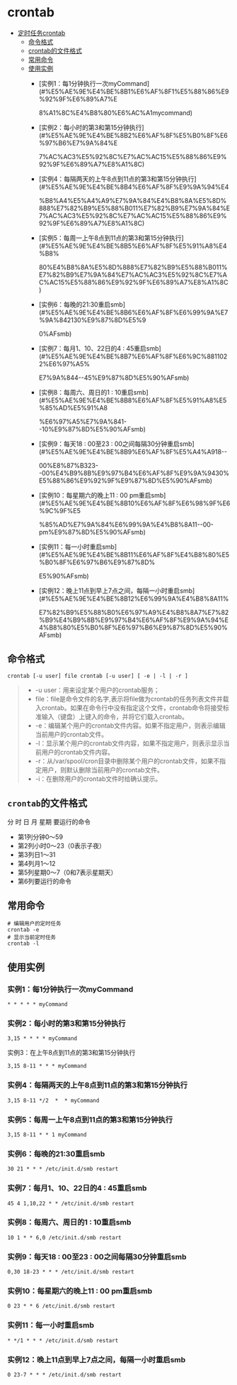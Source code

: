 # crontab

* [定时任务crontab](crontab.md#定时任务crontab)
  * [命令格式](crontab.md#命令格式)
  * [crontab的文件格式](crontab.md#crontab的文件格式)
  * [常用命令](crontab.md#常用命令)
  * [使用实例](crontab.md#使用实例)
    * \[实例1：每1分钟执行一次myCommand\]\(\#%E5%AE%9E%E4%BE%8B1%E6%AF%8F1%E5%88%86%E9%92%9F%E6%89%A7%E

      8%A1%8C%E4%B8%80%E6%AC%A1mycommand\)

    * \[实例2：每小时的第3和第15分钟执行\]\(\#%E5%AE%9E%E4%BE%8B2%E6%AF%8F%E5%B0%8F%E6%97%B6%E7%9A%84%E

      7%AC%AC3%E5%92%8C%E7%AC%AC15%E5%88%86%E9%92%9F%E6%89%A7%E8%A1%8C\)

    * \[实例4：每隔两天的上午8点到11点的第3和第15分钟执行\]\(\#%E5%AE%9E%E4%BE%8B4%E6%AF%8F%E9%9A%94%E4

      %B8%A4%E5%A4%A9%E7%9A%84%E4%B8%8A%E5%8D%888%E7%82%B9%E5%88%B011%E7%82%B9%E7%9A%84%E7%AC%AC3%E5%92%8C%E7%AC%AC15%E5%88%86%E9%92%9F%E6%89%A7%E8%A1%8C\)

    * \[实例5：每周一上午8点到11点的第3和第15分钟执行\]\(\#%E5%AE%9E%E4%BE%8B5%E6%AF%8F%E5%91%A8%E4%B8%

      80%E4%B8%8A%E5%8D%888%E7%82%B9%E5%88%B011%E7%82%B9%E7%9A%84%E7%AC%AC3%E5%92%8C%E7%AC%AC15%E5%88%86%E9%92%9F%E6%89%A7%E8%A1%8C\)

    * \[实例6：每晚的21:30重启smb\]\(\#%E5%AE%9E%E4%BE%8B6%E6%AF%8F%E6%99%9A%E7%9A%842130%E9%87%8D%E5%9

      0%AFsmb\)

    * \[实例7：每月1、10、22日的4 : 45重启smb\]\(\#%E5%AE%9E%E4%BE%8B7%E6%AF%8F%E6%9C%8811022%E6%97%A5%

      E7%9A%844--45%E9%87%8D%E5%90%AFsmb\)

    * \[实例8：每周六、周日的1 : 10重启smb\]\(\#%E5%AE%9E%E4%BE%8B8%E6%AF%8F%E5%91%A8%E5%85%AD%E5%91%A8

      %E6%97%A5%E7%9A%841--10%E9%87%8D%E5%90%AFsmb\)

    * \[实例9：每天18 : 00至23 : 00之间每隔30分钟重启smb\]\(\#%E5%AE%9E%E4%BE%8B9%E6%AF%8F%E5%A4%A918--

      00%E8%87%B323--00%E4%B9%8B%E9%97%B4%E6%AF%8F%E9%9A%9430%E5%88%86%E9%92%9F%E9%87%8D%E5%90%AFsmb\)

    * \[实例10：每星期六的晚上11 : 00 pm重启smb\]\(\#%E5%AE%9E%E4%BE%8B10%E6%AF%8F%E6%98%9F%E6%9C%9F%E5

      %85%AD%E7%9A%84%E6%99%9A%E4%B8%8A11--00-pm%E9%87%8D%E5%90%AFsmb\)

    * \[实例11：每一小时重启smb\]\(\#%E5%AE%9E%E4%BE%8B11%E6%AF%8F%E4%B8%80%E5%B0%8F%E6%97%B6%E9%87%8D%

      E5%90%AFsmb\)

    * \[实例12：晚上11点到早上7点之间，每隔一小时重启smb\]\(\#%E5%AE%9E%E4%BE%8B12%E6%99%9A%E4%B8%8A11%

      E7%82%B9%E5%88%B0%E6%97%A9%E4%B8%8A7%E7%82%B9%E4%B9%8B%E9%97%B4%E6%AF%8F%E9%9A%94%E4%B8%80%E5%B0%8F%E6%97%B6%E9%87%8D%E5%90%AFsmb\)

## 命令格式

```text
crontab [-u user] file crontab [-u user] [ -e | -l | -r ]
```

> * -u user：用来设定某个用户的crontab服务；
> * file：file是命令文件的名字,表示将file做为crontab的任务列表文件并载入crontab。如果在命令行中没有指定这个文件，crontab命令将接受标准输入（键盘）上键入的命令，并将它们载入crontab。
> * -e：编辑某个用户的crontab文件内容。如果不指定用户，则表示编辑当前用户的crontab文件。
> * -l：显示某个用户的crontab文件内容，如果不指定用户，则表示显示当前用户的crontab文件内容。
> * -r：从/var/spool/cron目录中删除某个用户的crontab文件，如果不指定用户，则默认删除当前用户的crontab文件。
> * -i：在删除用户的crontab文件时给确认提示。

## `crontab`的文件格式

分 时 日 月 星期 要运行的命令

* 第1列分钟0～59
* 第2列小时0～23（0表示子夜）
* 第3列日1～31
* 第4列月1～12
* 第5列星期0～7（0和7表示星期天）
* 第6列要运行的命令

## 常用命令

```text
# 编辑用户的定时任务
crontab -e
# 显示当前定时任务
crontab -l
```

## 使用实例

### 实例1：每1分钟执行一次myCommand

```text
* * * * * myCommand
```

### 实例2：每小时的第3和第15分钟执行

```text
3,15 * * * * myCommand
```

实例3：在上午8点到11点的第3和第15分钟执行

```text
3,15 8-11 * * * myCommand
```

### 实例4：每隔两天的上午8点到11点的第3和第15分钟执行

```text
3,15 8-11 */2  *  * myCommand
```

### 实例5：每周一上午8点到11点的第3和第15分钟执行

```text
3,15 8-11 * * 1 myCommand
```

### 实例6：每晚的21:30重启smb

```text
30 21 * * * /etc/init.d/smb restart
```

### 实例7：每月1、10、22日的4 : 45重启smb

```text
45 4 1,10,22 * * /etc/init.d/smb restart
```

### 实例8：每周六、周日的1 : 10重启smb

```text
10 1 * * 6,0 /etc/init.d/smb restart
```

### 实例9：每天18 : 00至23 : 00之间每隔30分钟重启smb

```text
0,30 18-23 * * * /etc/init.d/smb restart
```

### 实例10：每星期六的晚上11 : 00 pm重启smb

```text
0 23 * * 6 /etc/init.d/smb restart
```

### 实例11：每一小时重启smb

```text
* */1 * * * /etc/init.d/smb restart
```

### 实例12：晚上11点到早上7点之间，每隔一小时重启smb

```text
0 23-7 * * * /etc/init.d/smb restart
```

